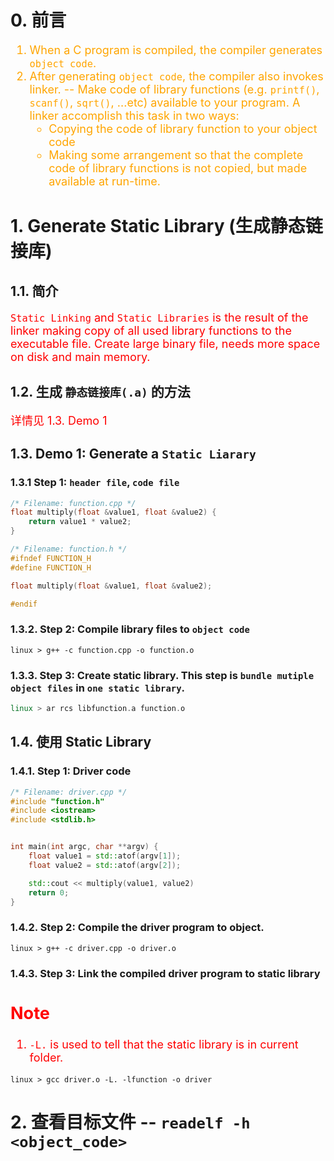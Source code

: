 <!--
 * @Descripttion: 
 * @version: 
 * @Author: sch
 * @Date: 2022-03-29 10:20:35
 * @LastEditors: Please set LastEditors
 * @LastEditTime: 2022-04-29 14:37:06
-->
# 0. 前言
<font color="orange" size="4">

1. When a C program is compiled, the compiler generates `object code`. 
2. After generating `object code`, the compiler also invokes linker. -- Make code of library functions (e.g. `printf()`, `scanf()`, `sqrt()`, ...etc) available to your program. A linker accomplish this task in two ways:
    - Copying the code of library function to your object code
    - Making some arrangement so that the complete code of library functions is not copied, but made available at run-time.

</font>

# 1. Generate Static Library (生成静态链接库)

## 1.1. 简介
<font color="red" size="4">

`Static Linking` and `Static Libraries` is the result of the linker making copy of all used library functions to the executable file. Create large binary file, needs more space on disk and main memory.

</font>

## 1.2. 生成 `静态链接库(.a)` 的方法
<font color="red" size="4">

详情见 1.3. Demo 1

</font>


## 1.3. Demo 1: Generate a `Static Liarary`

### 1.3.1 Step 1: `header file`, `code file`
```c++
/* Filename: function.cpp */
float multiply(float &value1, float &value2) {
    return value1 * value2;
}
```

```c++
/* Filename: function.h */
#ifndef FUNCTION_H
#define FUNCTION_H

float multiply(float &value1, float &value2);

#endif
```

### 1.3.2. Step 2: Compile library files to `object code`
```shell
linux > g++ -c function.cpp -o function.o
```

### 1.3.3. Step 3: Create static library. This step is `bundle mutiple object files` in `one static library`.
```c++
linux > ar rcs libfunction.a function.o
```

## 1.4. 使用 Static Library
### 1.4.1. Step 1: Driver code
```c++
/* Filename: driver.cpp */
#include "function.h"
#include <iostream>
#include <stdlib.h>


int main(int argc, char **argv) {
    float value1 = std::atof(argv[1]);
    float value2 = std::atof(argv[2]);

    std::cout << multiply(value1, value2)
    return 0;
}
```

### 1.4.2. Step 2: Compile the driver program to object.
```shell
linux > g++ -c driver.cpp -o driver.o
```

### 1.4.3. Step 3: Link the compiled driver program to static library
<font color="red" size="4">

Note
----
1. `-L.` is used to tell that the static library is in current folder.

</font>

```shell
linux > gcc driver.o -L. -lfunction -o driver
```


# 2. 查看目标文件 -- `readelf -h <object_code>`
